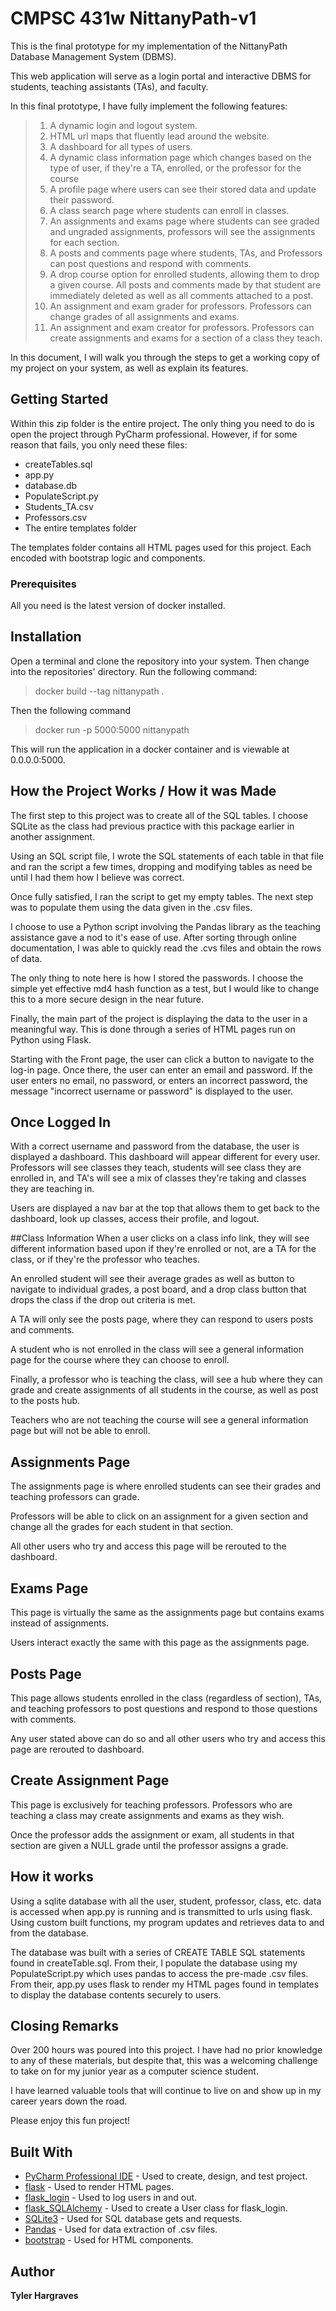 # CMPSC 431w NittanyPath-v1

This is the final prototype for my implementation of the NittanyPath Database Management System (DBMS).

This web application will serve as a login portal and interactive DBMS for students, 
teaching assistants (TAs), and faculty.

In this final prototype, I have fully implement the following features:
>1. A dynamic login and logout system.
>2. HTML url maps that fluently lead around the website.
>3. A dashboard for all types of users.
>4. A dynamic class information page which changes based on the type of user, if they're a TA, 
>enrolled, or the professor for the course
>5. A profile page where users can see their stored data and update their password.
>6. A class search page where students can enroll in classes.
>7. An assignments and exams page where students can see graded and ungraded assignments,
>professors will see the assignments for each section.
>8. A posts and comments page where students, TAs, and Professors can post questions and respond with comments. 
>9. A drop course option for enrolled students, allowing them to drop a given course. All posts and comments made by
>that student are immediately deleted as well as all comments attached to a post.
>10. An assignment and exam grader for professors. Professors can change grades of all assignments and exams.
>11. An assignment and exam creator for professors. Professors can create assignments and exams for a section of a class they 
>teach.
>
In this document, I will walk you through the steps to get a working copy of my project on your system, as well as explain 
its features.
## Getting Started
Within this zip folder is the entire project. The only thing you need to do is open the project through PyCharm professional.
However, if for some reason that fails, you only need these files:
- createTables.sql
- app.py
- database.db
- PopulateScript.py
- Students_TA.csv
- Professors.csv
- The entire templates folder

The templates folder contains all HTML pages used for this project. Each encoded with bootstrap logic and components.
### Prerequisites
All you need is the latest version of docker installed.

## Installation
Open a terminal and clone the repository into your system.
Then change into the repositories' directory.
Run the following command:
>docker build --tag nittanypath .

Then the following command
>docker run -p 5000:5000 nittanypath

This will run the application in a docker container and is viewable at 0.0.0.0:5000.


## How the Project Works / How it was Made
The first step to this project was to create all of the SQL tables. I choose SQLite as the class
had previous practice with this package earlier in another assignment.

Using an SQL script file, I wrote the SQL statements of each table in that file and ran the script a few times,
dropping and modifying tables as need be until I had them how I believe was correct.

Once fully satisfied, I ran the script to get my empty tables. The next step was to populate them using the data given
in the .csv files.

I choose to use a Python script involving the Pandas library as the teaching assistance gave a nod to it's ease of use.
After sorting through online documentation, I was able to quickly read the .cvs files and obtain the rows of data.

The only thing to note here is how I stored the passwords. I choose the simple yet effective md4 hash function as a test,
but I would like to change this to a more secure design in the near future.

Finally, the main part of the project is displaying the data to the user in a meaningful way. 
This is done through a series of HTML pages run on Python using Flask.

Starting with the Front page, the user can click a button to navigate to the log-in page. Once there, the user
can enter an email and password. If the user enters no email, no password, or enters an incorrect password,
the message "incorrect username or password" is displayed to the user.

## Once Logged In
With a correct username and password from the database, the user is displayed a dashboard. This dashboard will appear different
for every user. Professors will see classes they teach, students will see class they are enrolled in, and TA's will see a mix of
classes they're taking and classes they are teaching in.

Users are displayed a nav bar at the top that allows them to get back to the dashboard, look up classes, access their profile, 
and logout. 

##Class Information
When a user clicks on a class info link, they will see different information based upon if they're enrolled or not, are a TA
for the class, or if they're the professor who teaches.

An enrolled student will see their average grades as well as button to navigate to individual grades, a post board, and a
drop class button that drops the class if the drop out criteria is met.

A TA will only see the posts page, where they can respond to users posts and comments.

A student who is not enrolled in the class will see a general information page for the course where they can choose to enroll.

Finally, a professor who is teaching the class, will see a hub where they can grade and create assignments of all students in
the course, as well as post to the posts hub.

Teachers who are not teaching the course will see a general information page but will not be able to enroll.

## Assignments Page
The assignments page is where enrolled students can see their grades and teaching professors can grade.

Professors will be able to click on an assignment for a given section and change all the grades for each student in that section.

All other users who try and access this page will be rerouted to the dashboard.

## Exams Page
This page is virtually the same as the assignments page but contains exams instead of assignments.

Users interact exactly the same with this page as the assignments page.
## Posts Page
This page allows students enrolled in the class (regardless of section), TAs, and teaching professors to post questions
and respond to those questions with comments. 

Any user stated above can do so and all other users who try and access this
page are rerouted to dashboard.
## Create Assignment Page
This page is exclusively for teaching professors. Professors who are teaching a class may create assignments and exams as they wish.

Once the professor adds the assignment or exam, all students in that section are given a NULL grade until the professor assigns a grade.
## How it works
Using a sqlite database with all the user, student, professor, class, etc. data is accessed when app.py is running and is transmitted
to urls using flask. Using custom built functions, my program updates and retrieves data to and from the database.

The database was built with a series of CREATE TABLE SQL statements found in createTable.sql. From their, I populate the database using
my PopulateScript.py which uses pandas to access the pre-made .csv files. From their, app.py uses flask to render my HTML pages found in
templates to display the database contents securely to users.
## Closing Remarks
Over 200 hours was poured into this project. I have had no prior knowledge to any of these materials, but despite that, this was a
welcoming challenge to take on for my junior year as a computer science student.

I have learned valuable tools that will continue to live on and show up in my career years down the road.

Please enjoy this fun project!
## Built With

* [PyCharm Professional IDE](https://www.jetbrains.com/pycharm/) - Used to create, design, and test project.
* [flask](https://palletsprojects.com/p/flask/) - Used to render HTML pages.
* [flask_login](https://flask-login.readthedocs.io/en/latest/) - Used to log users in and out.
* [flask_SQLAlchemy](https://flask-sqlalchemy.palletsprojects.com/en/2.x/) - Used to create a User class for flask_login.
* [SQLite3](https://www.sqlite.org/index.html) - Used for SQL database gets and requests.
* [Pandas](https://pandas.pydata.org/) - Used for data extraction of .csv files.
* [bootstrap](https://getbootstrap.com/) - Used for HTML components.


## Author
**Tyler Hargraves**

